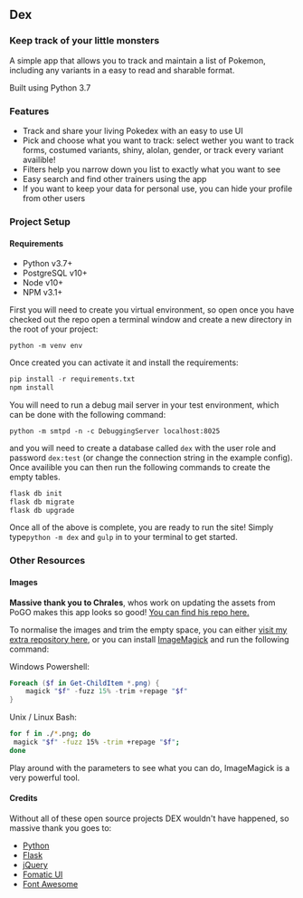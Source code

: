 ## Dex
### Keep track of your little monsters

A simple app that allows you to track and maintain a list of Pokemon, including any variants in a easy to read and sharable format.

Built using Python 3.7

### Features
* Track and share your living Pokedex with an easy to use UI
* Pick and choose what you want to track: select wether you want to track forms, costumed variants, shiny, alolan, gender, or track every variant availible!
* Filters help you narrow down you list to exactly what you want to see
* Easy search and find other trainers using the app
* If you want to keep your data for personal use, you can hide your profile from other users 

### Project Setup
#### Requirements
* Python v3.7+
* PostgreSQL v10+
* Node v10+
* NPM v3.1+
  
First you will need to create you virtual environment, so open once you have checked out the repo open a terminal window and create a new directory in the root of your project:

```
python -m venv env
```

Once created you can activate it and install the requirements:

```python
pip install -r requirements.txt  
npm install
```
 
 You will need to run a debug mail server in your test environment, which can be done with the following command:

 ```
 python -m smtpd -n -c DebuggingServer localhost:8025
 ```
 
 and you will need to create a database called `dex` with the user role and password `dex:test` (or change the connection string in the example config). Once availible you can then run the following commands to create the empty tables.
 
 ```python
 flask db init  
 flask db migrate  
 flask db upgrade
 ```
 
 Once all of the above is complete, you are ready to run the site!  Simply type`python -m dex` and `gulp` in to your terminal to get started.
 
 ### Other Resources
 #### Images
 **Massive thank you to Chrales**, whos work on updating the assets from PoGO makes this app looks so good! [You can find his repo here.](https://github.com/ZeChrales/PogoAssets)
 
 To normalise the images and trim the empty space, you can either [visit my extra repository here](https://github.com/vidoardes/dex_images), or you can install [ImageMagick](https://imagemagick.org/script/download.php) and run the following command:
 
 Windows Powershell:
 ```Powershell
 Foreach ($f in Get-ChildItem *.png) {
     magick "$f" -fuzz 15% -trim +repage "$f"
 }
 ```
 
 Unix / Linux Bash:
 ```bash
for f in ./*.png; do
  magick "$f" -fuzz 15% -trim +repage "$f";
done
 ```
 
 Play around with the parameters to see what you can do, ImageMagick is a very powerful tool.
 
 #### Credits
 Without all of these open source projects DEX wouldn't have happened, so massive thank you goes to:
 
 * [Python](https://www.python.org/)
 * [Flask](https://github.com/pallets/flask)
 * [jQuery](https://jquery.com)
 * [Fomatic UI](https://fomantic-ui.com/)
 * [Font Awesome](https://fontawesome.com/)
 